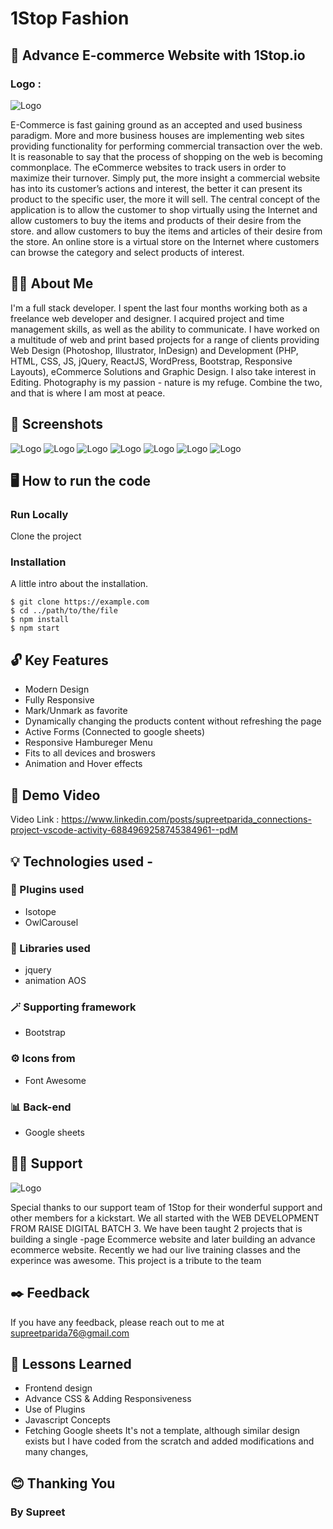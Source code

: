 
# 1Stop Fashion
## 🛒 Advance E-commerce Website with 1Stop.io

### Logo :
![Logo](https://github.com/Supreet2001/E-Commerce-Advance/blob/main/favicon_io/android-chrome-512x512.png?raw=true)
 
 E-Commerce is fast gaining ground as an accepted and used business paradigm. More and more business houses are implementing web sites providing functionality for performing commercial transaction over the web. It is reasonable to say that the process of shopping on the web is becoming commonplace. The eCommerce websites to track users in order to maximize their turnover. Simply put, the more insight a commercial website has into its customer’s actions and interest, the better it can present its product to the specific user, the more it will sell. The central concept of the application is to allow the customer to shop virtually using the Internet and allow customers to buy the items and products of their desire from the store. and allow customers to buy the items and articles of their desire from the store. An online store is a virtual store on the Internet where customers can browse the category and select products of interest.
 




##  🧑🏻‍  About Me

I'm a full stack developer. I spent the last four months working both as a freelance web developer and designer. I acquired project and time management skills, as well as the ability to communicate. I have worked on a multitude of web and print based projects for a range of clients providing Web Design (Photoshop, Illustrator, InDesign) and Development (PHP, HTML, CSS, JS, jQuery, ReactJS, WordPress, Bootstrap, Responsive Layouts), eCommerce Solutions and Graphic Design. I also take interest in Editing. Photography is my passion - nature is my refuge. Combine the two, and that is where I am most at peace.



## 📸 Screenshots

![Logo](https://github.com/Supreet2001/E-Commerce-Advance/blob/main/screenshots/Screenshot%20(4).png?raw=true)
![Logo](https://github.com/Supreet2001/E-Commerce-Advance/blob/main/screenshots/Screenshot%20(5).png?raw=true)
![Logo](https://github.com/Supreet2001/E-Commerce-Advance/blob/main/screenshots/Screenshot%20(7).png?raw=true)
![Logo](https://github.com/Supreet2001/E-Commerce-Advance/blob/main/screenshots/Screenshot%20(6).png?raw=true)
![Logo](https://github.com/Supreet2001/E-Commerce-Advance/blob/main/screenshots/Screenshot%20(10).png?raw=true)
![Logo](https://github.com/Supreet2001/E-Commerce-Advance/blob/main/screenshots/Screenshot%20(8).png?raw=true)
![Logo](https://github.com/Supreet2001/E-Commerce-Advance/blob/main/screenshots/Screenshot%20(9).png?raw=true)



## 🖥 How to run the code


### Run Locally
Clone the project

### Installation
A little intro about the installation.

```
$ git clone https://example.com
$ cd ../path/to/the/file
$ npm install
$ npm start
```

## 🔓 Key Features

* Modern Design
* Fully Responsive
* Mark/Unmark as favorite
* Dynamically changing the products content without refreshing the page
* Active Forms (Connected to google sheets)
* Responsive Hambureger Menu
* Fits to all devices and broswers
* Animation and Hover effects


## 🎥 Demo Video

Video Link : https://www.linkedin.com/posts/supreetparida_connections-project-vscode-activity-6884969258745384961--pdM


## 💡 Technologies used -

### 🔌 Plugins used
* Isotope
* OwlCarousel

### 📑 Libraries used
* jquery
* animation AOS

### 🪄 Supporting framework
* Bootstrap

### ⚙️ Icons from
* Font Awesome

### 📊 Back-end
* Google sheets




## 🙌🏻 Support

![Logo](https://www.1stop.ai/images/logos/1Stop%2001.png)

Special thanks to our support team of 1Stop for their wonderful support and other members for a kickstart.
We all started with the WEB DEVELOPMENT FROM RAISE DIGITAL BATCH 3.
We have been taught 2 projects that is building a single -page Ecommerce website and later building an advance ecommerce website. 
Recently we had our live training classes and the experince was awesome.
This project is a tribute to the team


## ✒️ Feedback

If you have any feedback, please reach out to me at supreetparida76@gmail.com


## 📒 Lessons Learned

* Frontend design
* Advance CSS & Adding Responsiveness
* Use of Plugins
* Javascript Concepts
* Fetching Google sheets
It's not a template, although similar design exists but I have coded from the scratch and added modifications and many changes,
## 😊 Thanking You
### By Supreet




